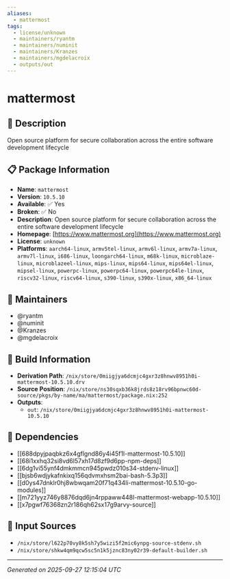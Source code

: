 ```yaml
---
aliases:
  - mattermost
tags:
  - license/unknown
  - maintainers/ryantm
  - maintainers/numinit
  - maintainers/Kranzes
  - maintainers/mgdelacroix
  - outputs/out
---
```


# mattermost

## 📝 Description

Open source platform for secure collaboration across the entire software development lifecycle

## 📋 Package Information

- **Name**: `mattermost`
- **Version**: `10.5.10`
- **Available**: ✅ Yes
- **Broken**: ✅ No
- **Description**: Open source platform for secure collaboration across the entire software development lifecycle
- **Homepage**: [https://www.mattermost.org](https://www.mattermost.org)
- **License**: `unknown`
- **Platforms**: `aarch64-linux`, `armv5tel-linux`, `armv6l-linux`, `armv7a-linux`, `armv7l-linux`, `i686-linux`, `loongarch64-linux`, `m68k-linux`, `microblaze-linux`, `microblazeel-linux`, `mips-linux`, `mips64-linux`, `mips64el-linux`, `mipsel-linux`, `powerpc-linux`, `powerpc64-linux`, `powerpc64le-linux`, `riscv32-linux`, `riscv64-linux`, `s390-linux`, `s390x-linux`, `x86_64-linux`
## 👥 Maintainers

- @ryantm
- @numinit
- @Kranzes
- @mgdelacroix


## 🔧 Build Information

- **Derivation Path**: `/nix/store/0miigjya6dcmjc4gxr3z8hnwv8951h0i-mattermost-10.5.10.drv`
- **Source Position**: `/nix/store/ns30sqxb36k8jrds8z18rv96bpnwc60d-source/pkgs/by-name/ma/mattermost/package.nix:252`
- **Outputs**:
  - `out`:  `/nix/store/0miigjya6dcmjc4gxr3z8hnwv8951h0i-mattermost-10.5.10`

## 🔗 Dependencies

- [[688dpyjpaqbkz6x4gflgnd86y4i45f1l-mattermost-10.5.10]]
- [[68i1xxhq32si8vd6l57xh17d8zf9d6pp-npm-deps]]
- [[6dg1vi55ynf4dmkmmcn945pwdz010s34-stdenv-linux]]
- [[bjsb6wdjykafnkixq156qdvmxhsm2bai-bash-5.3p3]]
- [[d0ys47dnklr0hj8wbwqam20f71q434li-mattermost-10.5.10-go-modules]]
- [[m721yyz746y8876dqd6jn4rppaww448l-mattermost-webapp-10.5.10]]
- [[x7pgwf76368zn2r186qh62sx17g9arvy-source]]

## 📁 Input Sources

- `/nix/store/l622p70vy8k5sh7y5wizi5f2mic6ynpg-source-stdenv.sh`
- `/nix/store/shkw4qm9qcw5sc5n1k5jznc83ny02r39-default-builder.sh`

---
*Generated on 2025-09-27 12:15:04 UTC*
